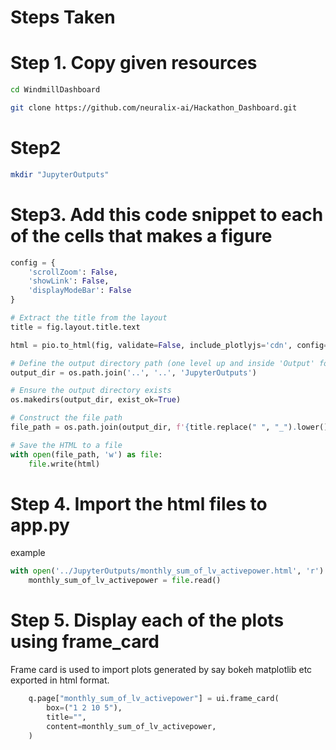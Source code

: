 # Steps Taken

# Step 1. Copy given resources
```bash
cd WindmillDashboard
```
```bash
git clone https://github.com/neuralix-ai/Hackathon_Dashboard.git
```
# Step2
```bash
mkdir "JupyterOutputs"
```

# Step3. Add this code snippet to each of the cells that makes a figure
```python
config = {
    'scrollZoom': False,
    'showLink': False,
    'displayModeBar': False
}

# Extract the title from the layout
title = fig.layout.title.text

html = pio.to_html(fig, validate=False, include_plotlyjs='cdn', config=config)

# Define the output directory path (one level up and inside 'Output' folder)
output_dir = os.path.join('..', '..', 'JupyterOutputs')

# Ensure the output directory exists
os.makedirs(output_dir, exist_ok=True)

# Construct the file path
file_path = os.path.join(output_dir, f'{title.replace(" ", "_").lower()}.html')

# Save the HTML to a file
with open(file_path, 'w') as file:
    file.write(html)
```

# Step 4. Import the html files to app.py
example
```python
with open('../JupyterOutputs/monthly_sum_of_lv_activepower.html', 'r') as file:
    monthly_sum_of_lv_activepower = file.read()
```

# Step 5. Display each of the plots using frame_card
Frame card is used to import plots generated by say bokeh matplotlib etc exported in html format.
```python
    q.page["monthly_sum_of_lv_activepower"] = ui.frame_card(
        box=("1 2 10 5"),
        title="",
        content=monthly_sum_of_lv_activepower,
    )
```